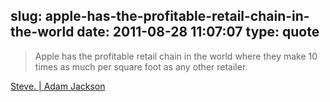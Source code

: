 slug: apple-has-the-profitable-retail-chain-in-the-world
date: 2011-08-28 11:07:07
type: quote
---

> Apple has the profitable retail chain in the world where they make 10 times as much per square foot as any other retailer.

[Steve. | Adam Jackson](http://adam-jackson.net/blog/2011/08/24/steve/)
